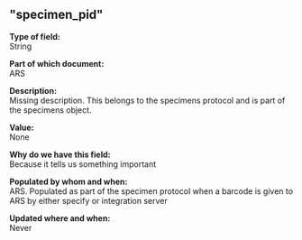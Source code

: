 ## "specimen_pid"

**Type of field:**  
String  

**Part of which document:**  
ARS

**Description:**  
Missing description. This belongs to the specimens protocol and is part of the specimens object.

**Value:**  
None

**Why do we have this field:**  
Because it tells us something important  

**Populated by whom and when:**  
ARS. Populated as part of the specimen protocol when a barcode is given to ARS by either specify or integration server

**Updated where and when:**  
Never

